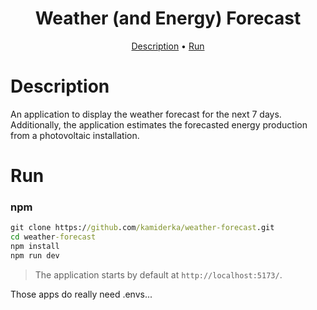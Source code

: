 <h1 align="center">
Weather (and Energy) Forecast
</h1>

<p align="center">
  <a href="#description">Description</a> •
  <a href="#run">Run</a> 
</p>

# Description 
An application to display the weather forecast for the next 7 days. Additionally, the application estimates the forecasted energy production from a photovoltaic installation.

# Run 
### npm
```cmd
git clone https://github.com/kamiderka/weather-forecast.git
cd weather-forecast
npm install 
npm run dev
```
>The application starts by default at `http://localhost:5173/`.

Those apps do really need .envs...
